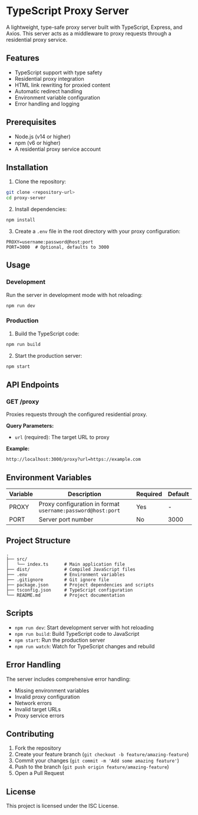 # TypeScript Proxy Server

A lightweight, type-safe proxy server built with TypeScript, Express, and Axios. This server acts as a middleware to proxy requests through a residential proxy service.

## Features

- TypeScript support with type safety
- Residential proxy integration
- HTML link rewriting for proxied content
- Automatic redirect handling
- Environment variable configuration
- Error handling and logging

## Prerequisites

- Node.js (v14 or higher)
- npm (v6 or higher)
- A residential proxy service account

## Installation

1. Clone the repository:
```bash
git clone <repository-url>
cd proxy-server
```

2. Install dependencies:
```bash
npm install
```

3. Create a `.env` file in the root directory with your proxy configuration:
```env
PROXY=username:password@host:port
PORT=3000  # Optional, defaults to 3000
```

## Usage

### Development

Run the server in development mode with hot reloading:
```bash
npm run dev
```

### Production

1. Build the TypeScript code:
```bash
npm run build
```

2. Start the production server:
```bash
npm start
```

## API Endpoints

### GET /proxy

Proxies requests through the configured residential proxy.

**Query Parameters:**
- `url` (required): The target URL to proxy

**Example:**
```
http://localhost:3000/proxy?url=https://example.com
```

## Environment Variables

| Variable | Description | Required | Default |
|----------|-------------|----------|---------|
| PROXY | Proxy configuration in format `username:password@host:port` | Yes | - |
| PORT | Server port number | No | 3000 |

## Project Structure

```
.
├── src/
│   └── index.ts      # Main application file
├── dist/             # Compiled JavaScript files
├── .env              # Environment variables
├── .gitignore        # Git ignore file
├── package.json      # Project dependencies and scripts
├── tsconfig.json     # TypeScript configuration
└── README.md         # Project documentation
```

## Scripts

- `npm run dev`: Start development server with hot reloading
- `npm run build`: Build TypeScript code to JavaScript
- `npm start`: Run the production server
- `npm run watch`: Watch for TypeScript changes and rebuild

## Error Handling

The server includes comprehensive error handling:
- Missing environment variables
- Invalid proxy configuration
- Network errors
- Invalid target URLs
- Proxy service errors

## Contributing

1. Fork the repository
2. Create your feature branch (`git checkout -b feature/amazing-feature`)
3. Commit your changes (`git commit -m 'Add some amazing feature'`)
4. Push to the branch (`git push origin feature/amazing-feature`)
5. Open a Pull Request

## License

This project is licensed under the ISC License. 